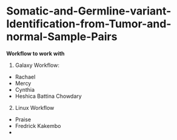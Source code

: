 # Somatic-and-Germline-variant-Identification-from-Tumor-and-normal-Sample-Pairs


**Workflow to work with**

1. Galaxy Workflow:
- Rachael 
- Mercy
- Cynthia
- Heshica Battina Chowdary 


2. Linux Workflow
- Praise 
- Fredrick Kakembo
- 
